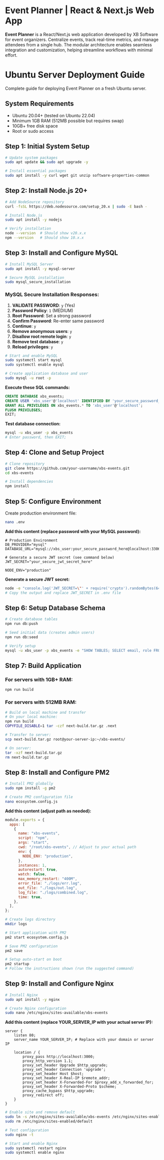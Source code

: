 # Event Planner | React & Next.js Web App

**Event Planner** is a React/Next.js web application developed by XB Software for event organizers. Centralize events, track real-time metrics, and manage attendees from a single hub. The modular architecture enables seamless integration and customization, helping streamline workflows with minimal effort.

# Ubuntu Server Deployment Guide

Complete guide for deploying Event Planner on a fresh Ubuntu server.

## System Requirements

- Ubuntu 20.04+ (tested on Ubuntu 22.04)
- Minimum 1GB RAM (512MB possible but requires swap)
- 10GB+ free disk space
- Root or sudo access

## Step 1: Initial System Setup

```bash
# Update system packages
sudo apt update && sudo apt upgrade -y

# Install essential packages
sudo apt install -y curl wget git unzip software-properties-common
```

## Step 2: Install Node.js 20+

```bash
# Add NodeSource repository
curl -fsSL https://deb.nodesource.com/setup_20.x | sudo -E bash -

# Install Node.js
sudo apt install -y nodejs

# Verify installation
node --version  # Should show v20.x.x
npm --version   # Should show 10.x.x
```

## Step 3: Install and Configure MySQL

```bash
# Install MySQL Server
sudo apt install -y mysql-server

# Secure MySQL installation
sudo mysql_secure_installation
```

### MySQL Secure Installation Responses:

1. **VALIDATE PASSWORD**: `y` (Yes)
2. **Password Policy**: `1` (MEDIUM)
3. **Root Password**: Set a strong password
4. **Confirm Password**: Re-enter same password
5. **Continue**: `y`
6. **Remove anonymous users**: `y`
7. **Disallow root remote login**: `y`
8. **Remove test database**: `y`
9. **Reload privileges**: `y`

```bash
# Start and enable MySQL
sudo systemctl start mysql
sudo systemctl enable mysql

# Create application database and user
sudo mysql -u root -p
```

**Execute these SQL commands:**

```sql
CREATE DATABASE xbs_events;
CREATE USER 'xbs_user'@'localhost' IDENTIFIED BY 'your_secure_password_here';
GRANT ALL PRIVILEGES ON xbs_events.* TO 'xbs_user'@'localhost';
FLUSH PRIVILEGES;
EXIT;
```

**Test database connection:**

```bash
mysql -u xbs_user -p xbs_events
# Enter password, then EXIT;
```

## Step 4: Clone and Setup Project

```bash
# Clone repository
git clone https://github.com/your-username/xbs-events.git
cd xbs-events

# Install dependencies
npm install
```

## Step 5: Configure Environment

Create production environment file:

```bash
nano .env
```

**Add this content (replace password with your MySQL password):**

```env
# Production Environment
DB_PROVIDER="mysql"
DATABASE_URL="mysql://xbs_user:your_secure_password_here@localhost:3306/xbs_events"

# Generate a secure JWT secret (see command below)
JWT_SECRET="your_secure_jwt_secret_here"

NODE_ENV="production"
```

**Generate a secure JWT secret:**

```bash
node -e "console.log('JWT_SECRET=\"' + require('crypto').randomBytes(64).toString('hex') + '\"')"
# Copy the output and replace JWT_SECRET in .env file
```

## Step 6: Setup Database Schema

```bash
# Create database tables
npm run db:push

# Seed initial data (creates admin users)
npm run db:seed

# Verify setup
mysql -u xbs_user -p xbs_events -e "SHOW TABLES; SELECT email, role FROM users;"
```

## Step 7: Build Application

### For servers with 1GB+ RAM:

```bash
npm run build
```

### For servers with 512MB RAM:

```bash
# Build on local machine and transfer
# On your local machine:
npm run build
COPYFILE_DISABLE=1 tar -czf next-build.tar.gz .next

# Transfer to server:
scp next-build.tar.gz root@your-server-ip:~/xbs-events/

# On server:
tar -xzf next-build.tar.gz
rm next-build.tar.gz
```

## Step 8: Install and Configure PM2

```bash
# Install PM2 globally
sudo npm install -g pm2

# Create PM2 configuration file
nano ecosystem.config.js
```

**Add this content (adjust path as needed):**

```javascript
module.exports = {
  apps: [
    {
      name: "xbs-events",
      script: "npm",
      args: "start",
      cwd: "/root/xbs-events", // Adjust to your actual path
      env: {
        NODE_ENV: "production",
      },
      instances: 1,
      autorestart: true,
      watch: false,
      max_memory_restart: "400M",
      error_file: "./logs/err.log",
      out_file: "./logs/out.log",
      log_file: "./logs/combined.log",
      time: true,
    },
  ],
};
```

```bash
# Create logs directory
mkdir logs

# Start application with PM2
pm2 start ecosystem.config.js

# Save PM2 configuration
pm2 save

# Setup auto-start on boot
pm2 startup
# Follow the instructions shown (run the suggested command)
```

## Step 9: Install and Configure Nginx

```bash
# Install Nginx
sudo apt install -y nginx

# Create Nginx configuration
sudo nano /etc/nginx/sites-available/xbs-events
```

**Add this content (replace YOUR_SERVER_IP with your actual server IP):**

```nginx
server {
    listen 80;
    server_name YOUR_SERVER_IP; # Replace with your domain or server IP

    location / {
        proxy_pass http://localhost:3000;
        proxy_http_version 1.1;
        proxy_set_header Upgrade $http_upgrade;
        proxy_set_header Connection 'upgrade';
        proxy_set_header Host $host;
        proxy_set_header X-Real-IP $remote_addr;
        proxy_set_header X-Forwarded-For $proxy_add_x_forwarded_for;
        proxy_set_header X-Forwarded-Proto $scheme;
        proxy_cache_bypass $http_upgrade;
        proxy_redirect off;
    }
}
```

```bash
# Enable site and remove default
sudo ln -s /etc/nginx/sites-available/xbs-events /etc/nginx/sites-enabled/
sudo rm /etc/nginx/sites-enabled/default

# Test configuration
sudo nginx -t

# Start and enable Nginx
sudo systemctl restart nginx
sudo systemctl enable nginx
```
